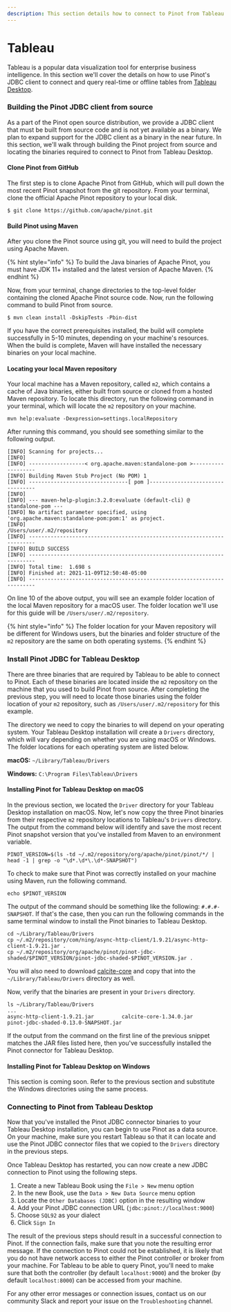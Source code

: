 ```yaml
---
description: This section details how to connect to Pinot from Tableau using JDBC
---
```


# Tableau

Tableau is a popular data visualization tool for enterprise business intelligence. In this section we'll cover the details on how to use Pinot's JDBC client to connect and query real-time or offline tables from [Tableau Desktop](https://www.tableau.com/products/desktop).

### Building the Pinot JDBC client from source

As a part of the Pinot open source distribution, we provide a JDBC client that must be built from source code and is not yet available as a binary. We plan to expand support for the JDBC client as a binary in the near future. In this section, we'll walk through building the Pinot project from source and locating the binaries required to connect to Pinot from Tableau Desktop.

#### Clone Pinot from GitHub

The first step is to clone Apache Pinot from GitHub, which will pull down the most recent Pinot snapshot from the git repository. From your terminal, clone the official Apache Pinot repository to your local disk.

```
$ git clone https://github.com/apache/pinot.git
```

#### Build Pinot using Maven

After you clone the Pinot source using git, you will need to build the project using Apache Maven.

{% hint style="info" %}
To build the Java binaries of Apache Pinot, you must have JDK 11+ installed and the latest version of Apache Maven.
{% endhint %}

Now, from your terminal, change directories to the top-level folder containing the cloned Apache Pinot source code. Now, run the following command to build Pinot from source.

```
$ mvn clean install -DskipTests -Pbin-dist
```

If you have the correct prerequisites installed, the build will complete successfully in 5-10 minutes, depending on your machine's resources. When the build is complete, Maven will have installed the necessary binaries on your local machine.

#### Locating your local Maven repository

Your local machine has a Maven repository, called `m2`, which contains a cache of Java binaries, either built from source or cloned from a hosted Maven repository. To locate this directory, run the following command in your terminal, which will locate the `m2` repository on your machine.

```
mvn help:evaluate -Dexpression=settings.localRepository
```

After running this command, you should see something similar to the following output.

```
[INFO] Scanning for projects...
[INFO] 
[INFO] ------------------< org.apache.maven:standalone-pom >-------------------
[INFO] Building Maven Stub Project (No POM) 1
[INFO] --------------------------------[ pom ]---------------------------------
[INFO] 
[INFO] --- maven-help-plugin:3.2.0:evaluate (default-cli) @ standalone-pom ---
[INFO] No artifact parameter specified, using 'org.apache.maven:standalone-pom:pom:1' as project.
[INFO] 
/Users/user/.m2/repository
[INFO] ------------------------------------------------------------------------
[INFO] BUILD SUCCESS
[INFO] ------------------------------------------------------------------------
[INFO] Total time:  1.698 s
[INFO] Finished at: 2021-11-09T12:50:48-05:00
[INFO] ------------------------------------------------------------------------
```

On line 10 of the above output, you will see an example folder location of the local Maven repository for a macOS user. The folder location we'll use for this guide will be `/Users/user/.m2/repository`.

{% hint style="info" %}
The folder location for your Maven repository will be different for Windows users, but the binaries and folder structure of the `m2` repository are the same on both operating systems.
{% endhint %}

### Install Pinot JDBC for Tableau Desktop

There are three binaries that are required by Tableau to be able to connect to Pinot. Each of these binaries are located inside the `m2` repository on the machine that you used to build Pinot from source. After completing the previous step, you will need to locate those binaries using the folder location of your `m2` repository, such as `/Users/user/.m2/repository` for this example.

The directory we need to copy the binaries to will depend on your operating system. Your Tableau Desktop installation will create a `Drivers` directory, which will vary depending on whether you are using macOS or Windows. The folder locations for each operating system are listed below.

**macOS:** `~/Library/Tableau/Drivers`

**Windows:** `C:\Program Files\Tableau\Drivers`

#### Installing Pinot for Tableau Desktop on macOS

In the previous section, we located the `Driver` directory for your Tableau Desktop installation on macOS. Now, let's now copy the three Pinot binaries from their respective `m2` repository locations to Tableau's `Drivers` directory. The output from the command below will identify and save the most recent Pinot snapshot version that you've installed from Maven to an environment variable.

```
PINOT_VERSION=$(ls -td ~/.m2/repository/org/apache/pinot/pinot/*/ | head -1 | grep -o "\d*.\d*\.\d*-SNAPSHOT") 
```

To check to make sure that Pinot was correctly installed on your machine using Maven, run the following command.

```
echo $PINOT_VERSION
```

The output of the command should be something like the following: `#.#.#-SNAPSHOT`. If that's the case, then you can run the following commands in the same terminal window to install the Pinot binaries to Tableau Desktop.

```
cd ~/Library/Tableau/Drivers
cp ~/.m2/repository/com/ning/async-http-client/1.9.21/async-http-client-1.9.21.jar .
cp ~/.m2/repository/org/apache/pinot/pinot-jdbc-shaded/$PINOT_VERSION/pinot-jdbc-shaded-$PINOT_VERSION.jar .
```

You will also need to download [calcite-core](https://mvnrepository.com/artifact/org.apache.calcite/calcite-core/1.34.0) and copy that into the `~/Library/Tableau/Drivers` directory as well.

Now, verify that the binaries are present in your `Drivers` directory.

```
ls ~/Library/Tableau/Drivers
...
async-http-client-1.9.21.jar         calcite-core-1.34.0.jar 
pinot-jdbc-shaded-0.13.0-SNAPSHOT.jar
```

If the output from the command on the first line of the previous snippet matches the JAR files listed here, then you've successfully installed the Pinot connector for Tableau Desktop.

#### Installing Pinot for Tableau Desktop on Windows

This section is coming soon. Refer to the previous section and substitute the Windows directories using the same process.

### Connecting to Pinot from Tableau Desktop

Now that you've installed the Pinot JDBC connector binaries to your Tableau Desktop installation, you can begin to use Pinot as a data source. On your machine, make sure you restart Tableau so that it can locate and use the Pinot JDBC connector files that we copied to the `Drivers` directory in the previous steps.

Once Tableau Desktop has restarted, you can now create a new JDBC connection to Pinot using the following steps.

1. Create a new Tableau Book using the `File > New` menu option
2. In the new Book, use the `Data > New Data Source` menu option
3. Locate the `Other Databases (JDBC)` option in the resulting window
4. Add your Pinot JDBC connection URL (`jdbc:pinot://localhost:9000`)
5. Choose `SQL92` as your dialect
6. Click `Sign In`

The result of the previous steps should result in a successful connection to Pinot. If the connection fails, make sure that you note the resulting error message. If the connection to Pinot could not be established, it is likely that you do not have network access to either the Pinot controller or broker from your machine. For Tableau to be able to query Pinot, you'll need to make sure that both the controller (by default `localhost:9000`) and the broker (by default `localhost:8000`) can be accessed from your machine.

For any other error messages or connection issues, contact us on our community Slack and report your issue on the `Troubleshooting` channel.
